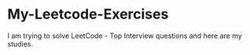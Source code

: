 # My-Leetcode-Exercises 
I am trying to solve LeetCode - Top Interview questions and here are my studies.
